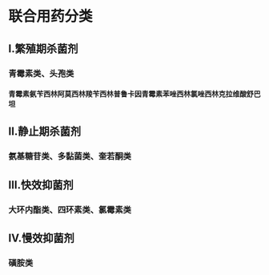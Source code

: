 # 联合用药分类
## Ⅰ.繁殖期杀菌剂
### 青霉素类、头孢类
#### 青霉素氨苄西林阿莫西林羧苄西林普鲁卡因青霉素苯唑西林氯唑西林克拉维酸舒巴坦
## Ⅱ.静止期杀菌剂
### 氨基糖苷类、多黏菌类、奎若酮类
## Ⅲ.快效抑菌剂
### 大环内酯类、四环素类、氯霉素类
## Ⅳ.慢效抑菌剂
### 磺胺类